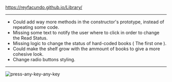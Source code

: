 https://reyfacundo.github.io/Library/

***
* Could add way more methods in the constructor's prototype, instead of repeating some code.
* Missing some text to notify the user where to click in order to change the Read Status.<br>
* Missing logic to change the status of hard-coded books ( The first one ).<br>
* Could make the shelf grow with the ammount of books to give a more cohesive look.<br>
* Change radio buttons styling.
***


![press-any-key-any-key](https://user-images.githubusercontent.com/103077968/199503007-b4e09ae0-258e-43b2-a758-d2408f5c05b1.gif)


